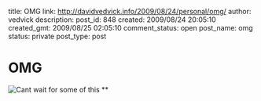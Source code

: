 title: OMG
link: http://davidvedvick.info/2009/08/24/personal/omg/
author: vedvick
description: 
post_id: 848
created: 2009/08/24 20:05:10
created_gmt: 2009/08/25 02:05:10
comment_status: open
post_name: omg
status: private
post_type: post

# OMG

![Cant wait for some of this](http://www.iupui.edu/~psyclubs/pizza_ua%5B1%5D.jpg)
**